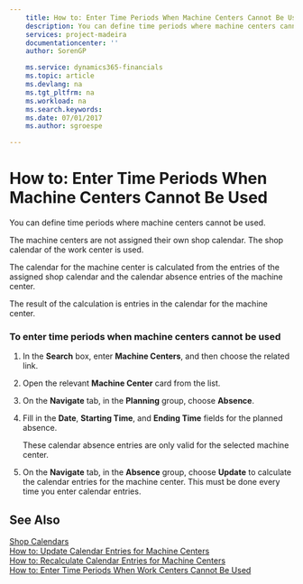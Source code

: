 ```yaml
---
    title: How to: Enter Time Periods When Machine Centers Cannot Be Used | Microsoft Docs
    description: You can define time periods where machine centers cannot be used.
    services: project-madeira
    documentationcenter: ''
    author: SorenGP

    ms.service: dynamics365-financials
    ms.topic: article
    ms.devlang: na
    ms.tgt_pltfrm: na
    ms.workload: na
    ms.search.keywords:
    ms.date: 07/01/2017
    ms.author: sgroespe

---
```

# How to: Enter Time Periods When Machine Centers Cannot Be Used
You can define time periods where machine centers cannot be used.  
  
 The machine centers are not assigned their own shop calendar. The shop calendar of the work center is used.  
  
 The calendar for the machine center is calculated from the entries of the assigned shop calendar and the calendar absence entries of the machine center.  
  
 The result of the calculation is entries in the calendar for the machine center.  
  
### To enter time periods when machine centers cannot be used  
  
1.  In the **Search** box, enter **Machine Centers**, and then choose the related link.  
  
2.  Open the relevant **Machine Center** card   from the list.  
  
3.  On the **Navigate** tab, in the **Planning** group, choose **Absence**.  
  
4.  Fill in the **Date**, **Starting Time**, and **Ending Time** fields for the planned absence.  
  
     These calendar absence entries are only valid for the selected machine center.  
  
5.  On the **Navigate** tab, in the **Absence** group, choose **Update** to calculate the calendar entries for the machine center. This must be done every time you enter calendar entries.  
  
## See Also  
 [Shop Calendars](../shop-calendars.md)   
 [How to: Update Calendar Entries for Machine Centers](../how-to-update-calendar-entries-for-machine-centers.md)   
 [How to: Recalculate Calendar Entries for Machine Centers](../how-to-recalculate-calendar-entries-for-machine-centers.md)   
 [How to: Enter Time Periods When Work Centers Cannot Be Used](../how-to-enter-time-periods-when-work-centers-cannot-be-used.md)
